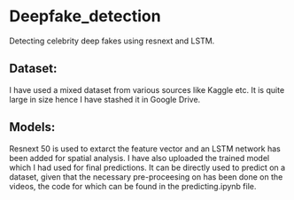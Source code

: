 # Deepfake_detection
Detecting celebrity deep fakes using resnext and LSTM.
## Dataset:
I have used a mixed dataset from various sources like Kaggle etc. It is quite large in size hence I have stashed it in Google Drive. 
## Models:
Resnext 50 is used to extarct the feature vector and an LSTM network has been added for spatial analysis.
I have also uploaded the trained model which I had used for final predictions. It can be directly used to predict on a dataset, given that the necessary pre-proceesing on has been done on the videos, the code for which can be found in the predicting.ipynb file. 

